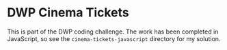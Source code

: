 # DWP Cinema Tickets

This is part of the DWP coding challenge. The work has been completed in JavaScript, so see the `cinema-tickets-javascript` directory for my solution.
